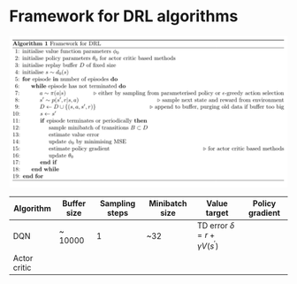# Framework for DRL algorithms

![pseudo_code](pseudo_code.png)

| Algorithm | Buffer size | Sampling steps | Minibatch size |  Value target | Policy gradient | 
| --- | --- | --- | --- | --- | --- |
| DQN | ~ 10000 | 1 | ~32 | TD error $\delta=r+\gamma V(s^\prime)$ | 
| Actor critic

